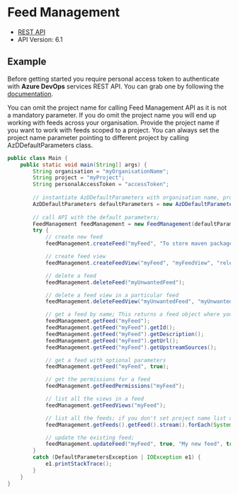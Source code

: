 # Feed Management

- [REST API](https://docs.microsoft.com/en-us/rest/api/azure/devops/artifacts/feed%20%20management?view=azure-devops-rest-6.1)
- API Version: 6.1

## Example

Before getting started you require personal access token to authenticate with **Azure DevOps** services REST API.
You can grab one by following the [documentation](https://docs.microsoft.com/en-us/azure/devops/organizations/accounts/use-personal-access-tokens-to-authenticate?WT.mc_id=docs-github-dbrown&view=azure-devops&tabs=preview-page).

You can omit the project name for calling Feed Management API as it is not a mandatory parameter.
If you do omit the project name you will end up working with feeds across your organisation.
Provide the project name if you want to work with feeds scoped to a project. You can always set the
project name parameter pointing to different project by calling AzDDefaultParameters class.

```java
public class Main {
    public static void main(String[] args) {
        String organisation = "myOrganisationName";
        String project = "myProject";
        String personalAccessToken = "accessToken";
        
        // instantiate AzDDefaultParameters with organisation name, project and personal access token.
        AzDDefaultParameters defaultParameters = new AzDDefaultParameters(organisation, project, personalAccessToken);
    
        // call API with the default parameters;
        FeedManagement feedManagement = new FeedManagement(defaultParameters);
        try {
            // create new feed
            feedManagement.createFeed("myFeed", "To store maven packages", true, true);

            // create feed view
            feedManagement.createFeedView("myFeed", "myFeedView", "release", "private");

            // delete a feed
            feedManagement.deleteFeed("myUnwantedFeed");

            // delete a feed view in a particular feed
            feedManagement.deleteFeedView("myUnwantedFeed", "myUnwantedFeedView");

            // get a feed by name; This returns a feed object where you can get a particular value from it.
            feedManagement.getFeed("myFeed");
            feedManagement.getFeed("myFeed").getId();
            feedManagement.getFeed("myFeed").getDescription();
            feedManagement.getFeed("myFeed").getUrl();
            feedManagement.getFeed("myFeed").getUpstreamSources();

            // get a feed with optional parameters
            feedManagement.getFeed("myFeed", true);

            // get the permissions for a feed
            feedManagement.getFeedPermissions("myFeed");

            // list all the views in a feed
            feedManagement.getFeedViews("myFeed");

            // list all the feeds; if you don't set project name list of feeds will be retrieved which are scoped to organisation
            feedManagement.getFeeds().getFeed().stream().forEach(System.out::println);

            // update the existing feed;
            feedManagement.updateFeed("myFeed", true, "My new feed", true, true);
        } 
        catch (DefaultParametersException | IOException e1) {
            e1.printStackTrace();
        }
    }
}

``` 
